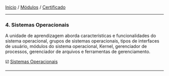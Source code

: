 [Início](https://github.com/Thalyalm/rocketseat-trilha-conectar) /
[Módulos](https://github.com/Thalyalm/rocketseat-trilha-conectar/tree/main/modulos) /
[Certificado](https://github.com/Thalyalm/rocketseat-trilha-conectar/tree/main/certificado/certificado-trilha-conectar.pdf)

---

### 4. Sistemas Operacionais

A unidade de aprendizagem aborda características e funcionalidades do sistema operacional, grupos de sistemas operacionais, tipos de interfaces de usuário, módulos do sistema operacional, Kernel, gerenciador de processos, gerenciador de arquivos e ferramentas de gerenciamento.

:ballot_box_with_check: [Sistemas Operacionais](/aulas/sistemas-operacionais/sistemas-operacionais)

---